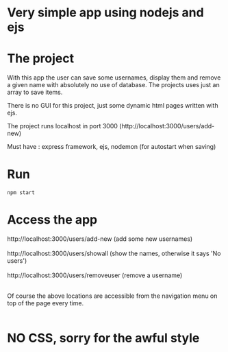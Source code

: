 # Very simple app using nodejs and ejs

# The project
With this app the user can save some usernames, display them and remove a given name with absolutely no use of database. The projects uses just an array to save items.

There is no GUI for this project, just some dynamic html pages written with ejs.

The project runs localhost in port 3000 (http://localhost:3000/users/add-new)

Must have : express framework, ejs, nodemon (for autostart when saving)

# Run
```npm start``` 

# Access the app
http://localhost:3000/users/add-new (add some new usernames) <br></br>
http://localhost:3000/users/showall (show the names, otherwise it says 'No users') <br></br>
http://localhost:3000/users/removeuser (remove a username) <br></br>

Of course the above locations are accessible from the navigation menu on top of the page every time. <br></br>

# NO CSS, sorry for the awful style

